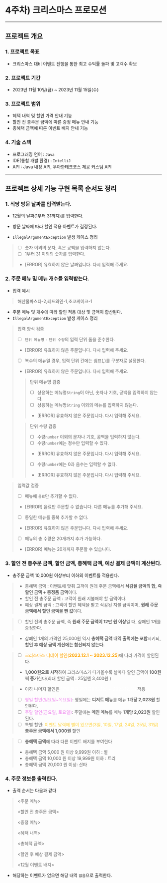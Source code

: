 # 4주차) 크리스마스 프로모션

---
## 프로젝트 개요
### 1. 프로젝트 목표
- 크리스마스 대비 이벤트 진행을 통한 최고 수익률 돌파 및 고객수 확보
### 2. 프로젝트 기간
- 2023년 11월 10일(금) ~ 2023년 11월 15일(수)
### 3. 프로젝트 범위
- 혜택 내역 및 할인 가격 안내 기능
- 할인 전 총주문 금액에 따른 증정 메뉴 안내 기능
- 총혜택 금액에 따른 이벤트 배지 안내 기능
### 4. 기술 스택
- 프로그래밍 언어 : `Java`
- IDE(통합 개발 환경) : `IntelliJ`
- API : Java 내장 API, 우아한테크코스 제공 커스텀 API
---
## 프로젝트 상세 기능 구현 목록 순서도 정리

### 1. 식당 방문 날짜를 입력받는다.

- 12월의 날짜(1부터 31까지)를 입력한다. 

- 방문 날짜에 따라 할인 적용 아벤트가 결정된다. 
- `IllegalArgumentException` 발생 케이스 정리
 >- [ ] 숫자 이외의 문자, 혹은 공백을 입력하지 않는다.
  >- [ ] 1부터 31 이외의 숫자를 입력한다.
  >- [ERROR] 유효하지 않은 날짜입니다. 다시 입력해 주세요.
### 2. 주문 메뉴 및 메뉴 개수를 입력받는다.
- 입력 예시
> 해산물파스타-2,레드와인-1,초코케이크-1
- 주문 메뉴 및 개수에 따라 할인 적용 대상 및 금액이 합산된다.
- `IllegalArgumentException` 발생 케이스 정리
>입력 양식 검증
>   - [ ] `단위 메뉴명` `-` `단위 수량`의 입력 단위 폼을 준수한다.
>  - [ERROR] 유효하지 않은 주문입니다. 다시 입력해 주세요.
>  - [ ] 복수의 메뉴일 경우, 입력 단위 간에는 쉼표(,)를 구분자로 설정한다.
>  - [ERROR] 유효하지 않은 주문입니다. 다시 입력해 주세요.
>>단위 메뉴명 검증
>>    - [ ] 상응하는 메뉴명`String`이 아닌, 숫자나 기호, 공백을 입력하지 않는다.
>>  - [ ] 상응하는 메뉴명`String` 이외의 메뉴를 입력하지 않는다.
>>  - [ERROR] 유효하지 않은 주문입니다. 다시 입력해 주세요.
>
>>단위 수량 검증
>>    - [ ] 수량`number` 이외의 문자나 기호, 공백을 입력하지 않는다.
>> - [ ] 수량`number`에는 정수만 입력할 수 있다.
>> - [ERROR] 유효하지 않은 주문입니다. 다시 입력해 주세요.
>> - [ ] 수량`number`에는 0과 음수는 입력할 수 없다.
>> - [ERROR] 유효하지 않은 주문입니다. 다시 입력해 주세요.
 
> 입력값 검증 
> - [ ] 메뉴에 `음료`만 추가할 수 없다.
> - [ERROR] 음료만 주문할 수 없습니다. 다른 메뉴를 추가해 주세요.
> - [ ] 동일한 메뉴를 중복 추가할 수 없다.
> - [ERROR] 유효하지 않은 주문입니다. 다시 입력해 주세요.
> - [ ] 메뉴의 총 수량은 20개까지 추가 가능하다.
> - [ERROR] 메뉴는 20개까지 주문할 수 있습니다.


### 3. 할인 전 총주문 금액, 할인 금액, 총혜택 금액, 예상 결제 금액이 계산된다.

- 총주문 금액 10,000원 이상부터 이하의 이벤트를 적용한다. 
>- 총혜택 금액 : 이벤트에 맞춰 고객이 원래 주문 금액에서 **삭감될 금액의 합, 즉 할인 금액 + 증정품 금액**이다.
>- 할인 전 총주문 금액 : 고객이 원래 지불해야 할 금액이다.
>- 예상 결제 금액 : 고객이 할인 혜택을 받고 삭감된 지불 금액이며, **원래 주문 금액에서 할인 금액을 뺀 값**이다.


   >- [ ] 할인 전의 총주문 금액, 즉 **원래 주문 금액이 12만 원 이상**일 때, 샴페인 1개를 증정한다.

   >  - 삼폐인 1개의 가격인 25,000원 역시 **총혜택 금액 내역 출력에는 포함**시키되, **할인 후 예상 금액 계산에는 합산되지 않는다.**

>- [ ] <span style="color:orange">크리스마스 디데이 할인(**2023.12.1 ~ 2023.12.25**)</span>에 따라 가격이 할인된다.
>  - **1,000원으로 시작**하여 크리스마스가 다가올수록 날마다 할인 금액이 **100원씩 증가**한다(최대 할인 금액 : 25일엔 3,400원 )


>  - 이하 나머지 할인은 <span style="color:white">12월 한달 동안(2023.12.1 ~ 2023.12.31)</span> 적용
>- [ ] <span style="color:violet">평일 할인(일요일~목요일)</span>: 평일에는 **디저트 메뉴**를 메뉴 **1개당 2,023원** 할인된다.
>- [ ] <span style="color:violet">주말 할인(금요일, 토요일)</span>: 주말에는 **메인 메뉴**를 메뉴 **1개당 2,023원** 할인된다.
>- [ ] 특별 할인: <span style="color:#ffd33d">이벤트 달력에 별이 있으면(3일, 10일, 17일, 24일, 25일, 31일)</span> **총주문 금액에서 1,000원** 할인

>- [ ] **총혜택 금액**에 따라 다른 이벤트 배지를 부여한다
>  - 총혜택 금액 5,000 원 이상 9,999원 이하 : 별
>  - 총혜택 금액 10,000 원 이상 19,999원 이하 : 트리
>  - 총혜택 금액 20,000 원 이상: 산타

### 4. 주문 정보를 출력한다.
- 출력 순서는 다음과 같다
><주문 메뉴>
> 
><할인 전 총주문 금액>
>
><증정 메뉴>
>
><혜택 내역>
>
><총혜택 금액>
>
><할인 후 예상 결제 금액>
>
><12월 이벤트 배지>
> 
- 해당하는 이벤트가 없으면 해당 내역 `없음`으로 출력한다.